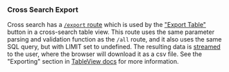 ### Cross Search Export

Cross search has a [`/export` route](../../backend/src/routes/crossSearch.ts) which is used by the ["Export Table"](../../../frontend/src/components/CrossSearch/CrossSearchExportButton.tsx) button in a cross-search table view. This route uses the same parameter parsing and validation function as the `/all` route, and it also uses the same SQL query, but with LIMIT set to undefined. The resulting data is [streamed](https://developer.mozilla.org/en-US/docs/Web/API/Streams_API) to the user, where the browser will download it as a csv file. See the "Exporting" section in [TableView docs](../frontend/components/TableView.md) for more information.